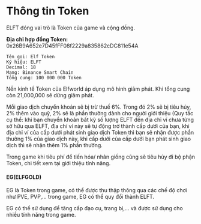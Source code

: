 # Thông tin Token

ELFT đóng vai trò là Token của game và cộng đồng.

**Địa chỉ hợp đồng Token:** 0x26B9A652e7D45fFF08f2229a835862cDC811e54A

```
Tên gọi: Elf Token
Ký hiệu: ELFT
Decimal: 18
Mạng: Binance Smart Chain
Tổng cung: 100 000 000 Token
```

Nền kinh tế Token của Elfworld áp dụng mô hình giảm phát. Khi tổng cung còn 21,000,000 sẽ dừng giảm phát.

Mỗi giao dịch chuyển khoản sẽ bị trừ thuế 6%. Trong đó 2% sẽ bị tiêu hủy, 2% thêm vào quỹ, 2% sẽ là phần thưởng dành cho người giới thiệu (Quy tắc cụ thể: khi bạn chuyển khoản bất kỳ số lượng ELFT đến địa chỉ ví chưa từng sở hữu qua ELFT, địa chí ví này sẽ tự động trở thành cấp dưới của bạn, khi địa chỉ ví của cấp dưới phát sinh giao dịch Token thì bạn sẽ nhận được phần thưởng 1% của giao dịch này, khi cấp dưới của cấp dưới bạn phát sinh giao dịch thì sẽ nhận thêm 1% phần thưởng.

Trong game khi tiêu phí để tiến hóa/ nhân giống cũng sẽ tiêu hủy đi bộ phận Token, chi tiết xem tại giới thiệu tính năng.

#### EG(ELFGOLD)

EG là Token trong game, có thể được thu thập thông qua các chế độ chơi như PVE, PVP,… trong game, EG có thể quy đổi thành ELFT.

EG có thể sử dụng để tăng cấp đạo cụ, trang bị,… và được sử dụng cho nhiều tính năng trong game.

